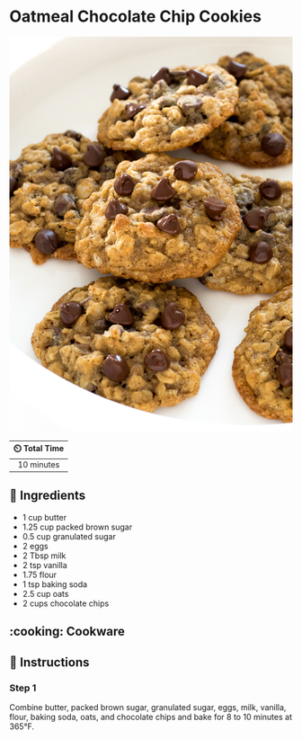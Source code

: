 # Oatmeal Chocolate Chip Cookies

![Oatmeal Chocolate Chip Cookies](../assets/images/oatmeal-chocolate-chip-cookies.jpg)

| :timer_clock: Total Time |
|:-----------------------: |
| 10 minutes |

## :salt: Ingredients

- 1 cup butter
- 1.25 cup packed brown sugar
- 0.5 cup granulated sugar
- 2 eggs
- 2 Tbsp milk
- 2 tsp vanilla
- 1.75 flour
- 1 tsp baking soda
- 2.5 cup oats
- 2 cups chocolate chips

## :cooking: Cookware

## :pencil: Instructions

### Step 1

Combine butter, packed brown sugar, granulated sugar, eggs, milk, vanilla, flour, baking soda, oats, and chocolate chips
and bake for 8 to 10 minutes at 365°F.
